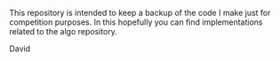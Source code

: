 This repository is intended to keep a backup of the code I make just for competition purposes.
In this hopefully you can find implementations related to the algo repository.

David
